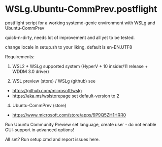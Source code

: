 # WSLg.Ubuntu-CommPrev.postflight
postflight script for a working systemd-genie environment with WSLg and Ubuntu-CommPrev

quick-n-dirty, needs lot of improvement and all yet to be tested.

change locale in setup.sh to your liking, default is en-EN.UTF8

Requirements:
1. WSL2 + WSLg supported system (HyperV + 10 insider/11 release + WDDM 3.0 driver)

2. WSL preview (store) / WSLg (github)
see
- https://github.com/microsoft/wslg
- https://aka.ms/wslstorepage
set default-version to 2

4. Ubuntu-CommPrev (store)
- https://www.microsoft.com/store/apps/9P9Q5ZH1HRR0

Run Ubuntu Community Preview
set language, create user - do not enable GUI-support in advanced options!

All set? Run setup.cmd and report issues here.
